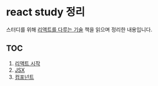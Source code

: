 # react study 정리

스터디를 위해 [리액트를 다루는 기술](https://thebook.io/080203/ch01/) 책을 읽으며 정리한 내용입니다.

## TOC

1. [리액트 시작](./chapter1.md)
2. [JSX](./chapter2.md)
3. [컴포넌트](./chapter3.md)
